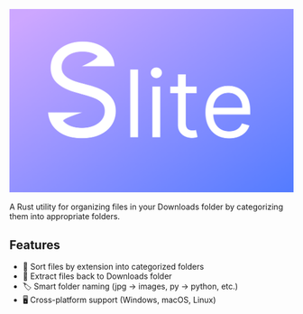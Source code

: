 ![Logo](resource/logo2.png)

A Rust utility for organizing files in your Downloads folder by categorizing them into appropriate folders.

## Features

- 📂 Sort files by extension into categorized folders
- 🔄 Extract files back to Downloads folder
- 🏷️ Smart folder naming (jpg → images, py → python, etc.)
- 🖥️ Cross-platform support (Windows, macOS, Linux)